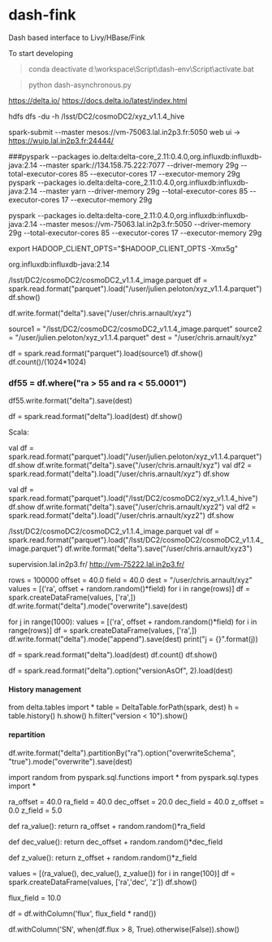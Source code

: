# dash-fink
Dash based interface to Livy/HBase/Fink

To start developing
> conda deactivate
> d:\workspace\Script\dash-env\Script\activate.bat

> python dash-asynchronous.py

https://delta.io/
https://docs.delta.io/latest/index.html

hdfs dfs -du -h /lsst/DC2/cosmoDC2/xyz_v1.1.4_hive

spark-submit --master mesos://vm-75063.lal.in2p3.fr:5050
web ui -> https://wuip.lal.in2p3.fr:24444/

###pyspark --packages io.delta:delta-core_2.11:0.4.0,org.influxdb:influxdb-java:2.14 --master spark://134.158.75.222:7077  --driver-memory 29g --total-executor-cores 85 --executor-cores 17 --executor-memory 29g
pyspark --packages io.delta:delta-core_2.11:0.4.0,org.influxdb:influxdb-java:2.14 --master yarn  --driver-memory 29g --total-executor-cores 85 --executor-cores 17 --executor-memory 29g

pyspark --packages io.delta:delta-core_2.11:0.4.0,org.influxdb:influxdb-java:2.14 --master mesos://vm-75063.lal.in2p3.fr:5050  --driver-memory 29g --total-executor-cores 85 --executor-cores 17 --executor-memory 29g


export HADOOP_CLIENT_OPTS="$HADOOP_CLIENT_OPTS -Xmx5g"

org.influxdb:influxdb-java:2.14

/lsst/DC2/cosmoDC2/cosmoDC2_v1.1.4_image.parquet
df = spark.read.format("parquet").load("/user/julien.peloton/xyz_v1.1.4.parquet")
df.show()

df.write.format("delta").save("/user/chris.arnault/xyz")

source1 = "/lsst/DC2/cosmoDC2/cosmoDC2_v1.1.4_image.parquet"
source2 = "/user/julien.peloton/xyz_v1.1.4.parquet"
dest = "/user/chris.arnault/xyz"

df = spark.read.format("parquet").load(source1)
df.show()
df.count()/(1024*1024)

### df55 = df.where("ra > 55 and ra < 55.0001")
df55.write.format("delta").save(dest)

df = spark.read.format("delta").load(dest)
df.show()


Scala:

val df = spark.read.format("parquet").load("/user/julien.peloton/xyz_v1.1.4.parquet")
df.show
df.write.format("delta").save("/user/chris.arnault/xyz")
val df2 = spark.read.format("delta").load("/user/chris.arnault/xyz")
df.show

val df = spark.read.format("parquet").load("/lsst/DC2/cosmoDC2/xyz_v1.1.4_hive")
df.show
df.write.format("delta").save("/user/chris.arnault/xyz2")
val df2 = spark.read.format("delta").load("/user/chris.arnault/xyz2")
df.show

/lsst/DC2/cosmoDC2/cosmoDC2_v1.1.4_image.parquet
val df = spark.read.format("parquet").load("/lsst/DC2/cosmoDC2/cosmoDC2_v1.1.4_image.parquet")
df.write.format("delta").save("/user/chris.arnault/xyz3")

supervision.lal.in2p3.fr/
http://vm-75222.lal.in2p3.fr/


rows = 100000
offset = 40.0
field = 40.0
dest = "/user/chris.arnault/xyz"
values = [('ra', offset + random.random()*field) for i in range(rows)]
df = spark.createDataFrame(values, ['ra',])
df.write.format("delta").mode("overwrite").save(dest)

for j in range(1000):
    values = [('ra', offset + random.random()*field) for i in range(rows)]
    df = spark.createDataFrame(values, ['ra',])
    df.write.format("delta").mode("append").save(dest)
    print("j = {}".format(j))

df = spark.read.format("delta").load(dest)
df.count()
df.show()

df = spark.read.format("delta").option("versionAsOf", 2).load(dest)

#### History management
from delta.tables import *
table = DeltaTable.forPath(spark, dest)
h = table.history()
h.show()
h.filter("version < 10").show()

#### repartition
df.write.format("delta").partitionBy("ra").option("overwriteSchema", "true").mode("overwrite").save(dest)


import random
from pyspark.sql.functions import *
from pyspark.sql.types import *

ra_offset = 40.0
ra_field = 40.0
dec_offset = 20.0
dec_field = 40.0
z_offset = 0.0
z_field = 5.0

def ra_value():
  return ra_offset + random.random()*ra_field

def dec_value():
  return dec_offset + random.random()*dec_field

def z_value():
  return z_offset + random.random()*z_field

values = [(ra_value(), dec_value(), z_value()) for i in range(100)]
df = spark.createDataFrame(values, ['ra','dec', 'z'])
df.show()

flux_field = 10.0

df = df.withColumn('flux', flux_field * rand())

df.withColumn('SN', when(df.flux > 8, True).otherwise(False)).show()
